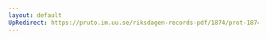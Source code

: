 ```yaml
---
layout: default
UpRedirect: https://pruto.im.uu.se/riksdagen-records-pdf/1874/prot-1874--fk--418/prot-1874--fk--418_006.pdf
---
```

